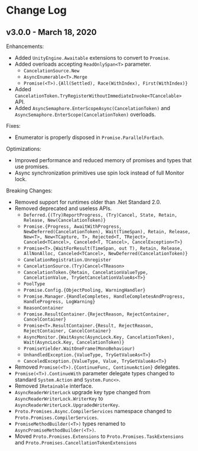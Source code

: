 # Change Log

## v3.0.0 - March 18, 2020

Enhancements:

- Added `UnityEngine.Awaitable` extensions to convert to `Promise`.
- Added overloads accepting `ReadOnlySpan<T>` parameter.
    - `CancelationSource.New`
    - `AsyncEnumerable<T>.Merge`
    - `Promise(<T>).{All(Settled), Race(WithIndex), First(WithIndex)}`
- Added `CancelationToken.TryRegisterWithoutImmediateInvoke<TCancelable>` API.
- Added `AsyncSemaphore.EnterScopeAsync(CancelationToken)` and `AsyncSemaphore.EnterScope(CancelationToken)` overloads.

Fixes:

- Enumerator is properly disposed in `Promise.ParallelForEach`.

Optimizations:

- Improved performance and reduced memory of promises and types that use promises.
- Async synchronization primitives use spin lock instead of full Monitor lock.

Breaking Changes:

- Removed support for runtimes older than .Net Standard 2.0.
- Removed deprecated and useless APIs.
    - `Deferred.{(Try)ReportProgress, (Try)Cancel, State, Retain, Release, New(CancelationToken)}`
    - `Promise.{Progress, AwaitWithProgress, NewDeferred(CancelationToken), Wait(TimeSpan), Retain, Release, New<T>, New<TCapture, T>, Rejected<T, TReject>, Canceled<TCancel>, Canceled<T, TCancel>, CancelException<T>}`
    - `Promise<T>.{WaitForResult(TimeSpan, out T), Retain, Release, AllNonAlloc, Canceled<TCancel>, NewDeferred(CancelationToken)}`
    - `CanelationRegistration.Unregister`
    - `CancelationSource.(Try)Cancel<TReason>`
    - `CancelationToken.{Retain, CancelationValueType, CancelationValue, TryGetCancelationValueAs<T>}`
    - `PoolType`
    - `Promise.Config.{ObjectPooling, WarningHandler}`
    - `Promise.Manager.{HandleCompletes, HandleCompletesAndProgress, HandleProgress, LogWarning}`
    - `ReasonContainer`
    - `Promise.ResultContainer.{RejectReason, RejectContainer, CancelContainer}`
    - `Promise<T>.ResultContainer.{Result, RejectReason, RejectContainer, CancelContainer}`
    - `AsyncMonitor.{WaitAsync(AsyncLock.Key, CancelationToken), Wait(AsyncLock.Key, CancelationToken)}`
    - `PromiseYielder.WaitOneFrame(MonoBehaviour)`
    - `UnhandledException.{ValueType, TryGetValueAs<T>}`
    - `CanceledException.{ValueType, Value, TryGetValueAs<T>}`
- Removed `Promise(<T>).{ContinueFunc, ContinueAction}` delegates.
- `Promise(<T>).ContinueWith` parameter delegate types changed to standard `System.Action` and `System.Func<>`.
- Removed `IRetainable` interface.
- `AsyncReaderWriterLock` upgrade key type changed from `AsyncReaderWriterLock.WriterKey` to `AsyncReaderWriterLock.UpgradedWriterKey`.
- `Proto.Promises.Async.CompilerServices` namespace changed to `Proto.Promises.CompilerServices`.
- `PromiseMethodBuilder(<T>)` types renamed to `AsyncPromiseMethodBuilder(<T>)`.
- Moved `Proto.Promises.Extensions` to `Proto.Promises.TaskExtensions` and `Proto.Promises.CancellationTokenExtensions`